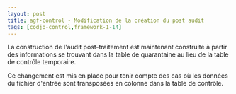 ```yaml
---
layout: post
title: agf-control - Modification de la création du post audit
tags: [codjo-control,framework-1-14]
---
```

La construction de l'audit post-traitement est maintenant construite à partir des informations se trouvant dans la table de quarantaine au lieu de la table de contrôle temporaire. 

Ce changement est mis en place pour tenir compte des cas où les données du fichier d'entrée sont transposées en colonne dans la table de contrôle.

